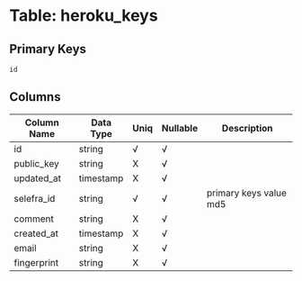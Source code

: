 # Table: heroku_keys

## Primary Keys 

```
id
```


## Columns 

|  Column Name   |  Data Type  | Uniq | Nullable | Description | 
|  ----  | ----  | ----  | ----  | ---- | 
| id | string | √ | √ |  | 
| public_key | string | X | √ |  | 
| updated_at | timestamp | X | √ |  | 
| selefra_id | string | √ | √ | primary keys value md5 | 
| comment | string | X | √ |  | 
| created_at | timestamp | X | √ |  | 
| email | string | X | √ |  | 
| fingerprint | string | X | √ |  | 


